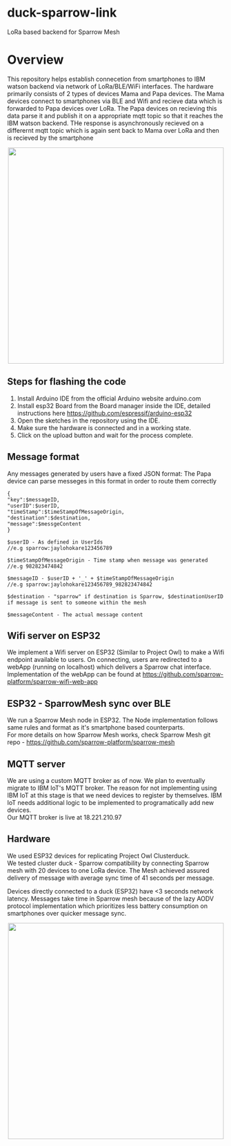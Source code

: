 # duck-sparrow-link
LoRa based backend for Sparrow Mesh

# Overview
This repository helps establish connecetion from smartphones to IBM watson backend via network of LoRa/BLE/WiFi interfaces.
The hardware primarily consists of 2 types of devices Mama and Papa devices. The Mama devices connect to smartphones via BLE and Wifi
and recieve data which is forwarded to Papa devices over LoRa. The Papa devices on recieving this data parse it and publish it on a 
appropriate mqtt topic so that it reaches the IBM watson backend. THe response is asynchronously recieved on a differernt mqtt topic
which is again sent back to Mama over LoRa and then is recieved by the smartphone

<p align="center">
<img  height=500 src="https://raw.githubusercontent.com/sparrow-platform/duck-sparrow-link/master/LoRaArchitecture.png"/>
</p>

## Steps for flashing the code
1. Install Arduino IDE from the official Arduino website arduino.com
2. Install esp32 Board from the Board manager inside the IDE, detailed instructions here https://github.com/espressif/arduino-esp32
3. Open the sketches in the repository using the IDE.
4. Make sure the hardware is connected and in a working state.
5. Click on the upload button and wait for the process complete.

## Message format
Any messages generated by users have a fixed JSON format:
The Papa device can parse messeges in this format in order to route them correctly
```
{
"key":$messageID,
"userID":$userID,
"timeStamp":$timeStampOfMessageOrigin,
"destination":$destination,
"message":$messgeContent
}

$userID - As defined in UserIds
//e.g sparrow:jaylohokare123456789

$timeStampOfMessageOrigin - Time stamp when message was generated
//e.g 982823474842  

$messageID - $userID + '_' + $timeStampOfMessageOrigin
//e.g sparrow:jaylohokare123456789_982823474842

$destination - "sparrow" if destination is Sparrow, $destinationUserID if message is sent to someone within the mesh

$messageContent - The actual message content
```
## Wifi server on ESP32
We implement a Wifi server on ESP32 (Similar to Project Owl) to make a Wifi endpoint available to users. On connecting, users are redirected to a webApp (running on localhost) which delivers a Sparrow chat interface.<br>
Implementation of the webApp can be found at https://github.com/sparrow-platform/sparrow-wifi-web-app

## ESP32 - SparrowMesh sync over BLE
We run a Sparrow Mesh node in ESP32. The Node implementation follows same rules and format as it's smartphone based counterparts. <br>For more details on how Sparrow Mesh works, check Sparrow Mesh git repo - https://github.com/sparrow-platform/sparrow-mesh 
## MQTT server
We are using a custom MQTT broker as of now. We plan to eventually migrate to IBM IoT's MQTT broker. The reason for not implementing using IBM IoT at this stage is that we need devices to register by themselves. IBM IoT needs additional logic to be implemented to programatically add new devices. 
<br>
Our MQTT broker is live at 18.221.210.97

## Hardware
We used ESP32 devices for replicating Project Owl Clusterduck.<br>
We tested cluster duck - Sparrow compatibility by connecting Sparrow mesh with 20 devices to one LoRa device. The Mesh achieved assured delivery of message with average sync time of 41 seconds per message.
<br>

Devices directly connected to a duck (ESP32) have <3 seconds network latency. Messages take time in Sparrow mesh because of the lazy AODV protocol implementation which prioritizes less battery consumption on smartphones over quicker message sync. 

<p align="center">
<img  height=500 src="https://raw.githubusercontent.com/sparrow-platform/duck-sparrow-link/master/SparrowESP32.jpg"/>
</p>
